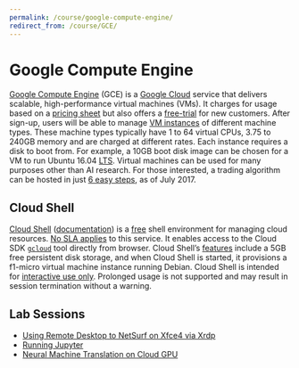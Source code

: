 ```yaml
---
permalink: /course/google-compute-engine/
redirect_from: /course/GCE/
---
```

# Google Compute Engine

[Google Compute Engine](https://cloud.google.com/compute/) (GCE) is a [Google Cloud](https://cloud.google.com/) service that delivers scalable, high-performance virtual machines (VMs). It charges for usage based on a [pricing sheet](https://cloud.google.com/compute/pricing) but also offers a [free-trial](https://cloud.google.com/free/docs/frequently-asked-questions) for new customers. After sign-up, users will be able to manage [VM instances](https://console.cloud.google.com/compute/instances) of different machine types. These machine types typically have 1 to 64 virtual CPUs, 3.75 to 240GB memory and are charged at different rates. Each instance requires a disk to boot from. For example, a 10GB boot disk image can be chosen for a VM to run Ubuntu 16.04 [LTS](https://wiki.ubuntu.com/LTS). Virtual machines can be used for many purposes other than AI research. For those interested, a trading algorithm can be hosted in just [6 easy steps](https://robotwealth.com/run-trading-algorithms-google-cloud-platform-6-easy-steps/), as of July 2017.

## Cloud Shell

[Cloud Shell](https://cloud.google.com/shell/) ([documentation](https://cloud.google.com/shell/docs/)) is a [free](https://cloud.google.com/shell/pricing) shell environment for managing cloud resources. [No SLA applies](https://cloud.google.com/shell/sla) to this service. It enables access to the Cloud SDK [`gcloud`](https://cloud.google.com/sdk/gcloud/) tool directly from browser. Cloud Shell’s [features](https://cloud.google.com/shell/docs/features) include a 5GB free persistent disk storage, and when Cloud Shell is started, it provisions a f1-micro virtual machine instance running Debian. Cloud Shell is intended for [interactive use only](https://cloud.google.com/shell/docs/limitations). Prolonged usage is not supported and may result in session termination without a warning.

## Lab Sessions

* [Using Remote Desktop to NetSurf on Xfce4 via Xrdp](http://realai.org/course/lab/rdp-netsurf-xfce4/)
* [Running Jupyter](http://realai.org/course/tensorflow/jupyter-gce/)
* [Neural Machine Translation on Cloud GPU](http://realai.org/course/lab/gpu-tf-nmt/)

